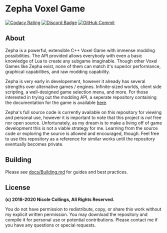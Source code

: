 # Zepha Voxel Game

[![Codacy Rating](https://img.shields.io/codacy/grade/666016450e2645f7a88a2baea1a9f7fd.svg?logo=codacy)](https://app.codacy.com/app/Aurailus/Zepha?utm_source=github.com&utm_medium=referral&utm_content=Aurailus/Zeus_cpp&utm_campaign=Badge_Grade_Settings)
[![Discord Badge](https://img.shields.io/discord/416379773976051712.svg?color=7289DA&label=discord&logo=discord&logoColor=white)](https://aurail.us/discord)
[![GitHub Commit](https://img.shields.io/github/commit-activity/m/aurailus/zepha.svg?logo=github&label=commit%20activity)](https://github.com/Aurailus/Zepha/commits/master)

## About

Zepha is a powerful, extensible C++ Voxel Game with immense modding possibilities. The API provided allows everybody with even a basic knowledge of Lua to create any subgame imaginable. Though other Voxel Games like Zepha exist, none of them can match it's superior performance, graphical capabilities, and raw modding capability.

Zepha is very early in developement, however it already has several strengths over alternative games / engines. Infinite-sized worlds, client side scripting, a well-designed game selection menu, and more. For those interested in trying out the modding API, a seperate repository containing the documentation for the game is available [here](https://github.com/Aurailus/Zepha-docs).

Zepha's full source code is currently available on this repository for viewing and personal use, however it is important to note that this project is *not* free nor open source. Unfortunately, as my dream is to make a living off of game development this is not a viable strategy for me. Learning from the source code or exploring the source is allowed and encouraged, though. Feel free to use this repository as a reference for similar works until the repository eventually becomes private.

## Building

Please see [docs/Building.md](https://github.com/Aurailus/Zepha/blob/master/docs/Building.md) for guides and best practices.

## License

**(c) 2018-2020 Nicole Collings, All Rights Reserved.**

You do not have permission to redistribute, copy, or share this work without my explicit written permission. 
You may download the repository and compile it for personal use or potential contributions.
Please contact me if you have any questions or special requests.

